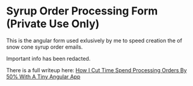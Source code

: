 # Syrup Order Processing Form (Private Use Only)
This is the angular form used exlusively by me to speed creation the of snow cone syrup order emails. 

Important info has been redacted. 

There is a full writeup here: [How I Cut Time Spend Processing Orders By 50% With A Tiny Angular App][syrup-article]

[syrup-article]: http://nicholas-mchenry.com/blog/how-i-cut-time-spent-processing-orders-by-50-with-a-tiny-angular-app/
